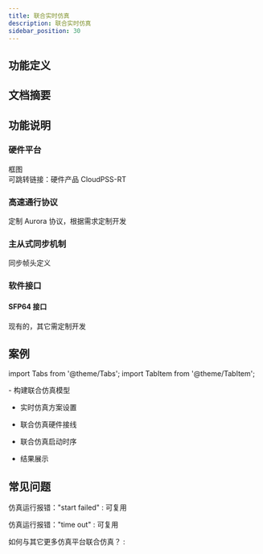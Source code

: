 ```yaml
---
title: 联合实时仿真
description: 联合实时仿真
sidebar_position: 30
---
```



## 功能定义

## 文档摘要

## 功能说明
### 硬件平台
框图  
可跳转链接：硬件产品 CloudPSS-RT
### 高速通行协议
定制 Aurora 协议，根据需求定制开发

### 主从式同步机制
同步帧头定义

### 软件接口
#### SFP64 接口
现有的，其它需定制开发

## 案例

import Tabs from '@theme/Tabs';
import TabItem from '@theme/TabItem';

<Tabs>
<TabItem value="case1" label="CloudPSS-RT 与 RT-LAB 的联合仿真">
- 构建联合仿真模型
  
- 实时仿真方案设置
  
- 联合仿真硬件接线
  
- 联合仿真启动时序
  
- 结果展示

</TabItem>
</Tabs>


## 常见问题
仿真运行报错："start failed"
:   可复用

仿真运行报错："time out"
:   可复用

如何与其它更多仿真平台联合仿真？
:   